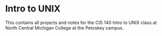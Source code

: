Intro to UNIX
=============

This contains all projects and notes for the CIS 140 Intro to UNIX class at
North Central Michigan College at the Petoskey campus.
